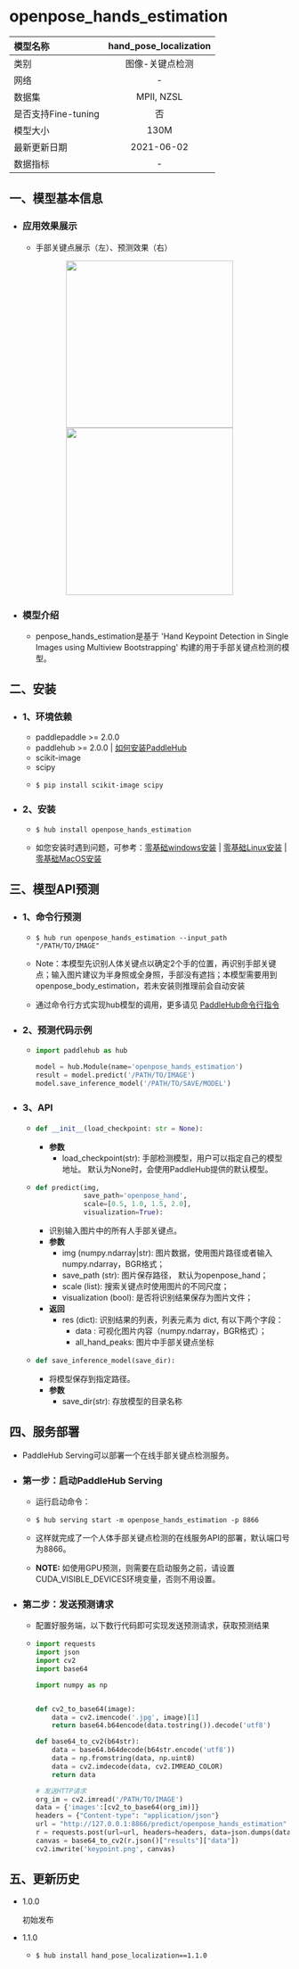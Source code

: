 # openpose_hands_estimation

| 模型名称            | hand_pose_localization |
| :------------------ | :--------------------: |
| 类别                |    图像-关键点检测     |
| 网络                |           -            |
| 数据集              |       MPII, NZSL       |
| 是否支持Fine-tuning |           否           |
| 模型大小            |          130M          |
| 最新更新日期        |       2021-06-02       |
| 数据指标            |           -            |

## 一、模型基本信息

- ### 应用效果展示
  - 手部关键点展示（左）、预测效果（右）
<p align="center">
<img src="https://user-images.githubusercontent.com/76040149/133233743-dc6e3aaf-27fd-4f7d-95be-21c9383a2ea1.png" height="300"><img src="https://user-images.githubusercontent.com/76040149/133234189-f7a47940-2be2-445c-8043-b490b5402e15.png" height="300">
</p>

- ### 模型介绍
  - penpose_hands_estimation是基于 'Hand Keypoint Detection in Single Images using Multiview Bootstrapping' 构建的用于手部关键点检测的模型。
  

## 二、安装

- ### 1、环境依赖

  - paddlepaddle >= 2.0.0
  - paddlehub >= 2.0.0    | [如何安装PaddleHub](../../../../docs/docs_ch/get_start/installation.rst)
  - scikit-image
  - scipy
  - ```shell
    $ pip install scikit-image scipy
    ```

- ### 2、安装

  - ```shell
    $ hub install openpose_hands_estimation
    ```

  - 如您安装时遇到问题，可参考：[零基础windows安装](../../../../docs/docs_ch/get_start/windows_quickstart.md)
   | [零基础Linux安装](../../../../docs/docs_ch/get_start/linux_quickstart.md) | [零基础MacOS安装](../../../../docs/docs_ch/get_start/mac_quickstart.md)

## 三、模型API预测

- ### 1、命令行预测

  - ```shell
    $ hub run openpose_hands_estimation --input_path "/PATH/TO/IMAGE"
    ```
    
  - Note：本模型先识别人体关键点以确定2个手的位置，再识别手部关键点；输入图片建议为半身照或全身照，手部没有遮挡；本模型需要用到openpose_body_estimation，若未安装则推理前会自动安装
    
  - 通过命令行方式实现hub模型的调用，更多请见 [PaddleHub命令行指令](../../../../docs/docs_ch/tutorial/cmd_usage.rst)

- ### 2、预测代码示例

  - ```python
    import paddlehub as hub
    
    model = hub.Module(name='openpose_hands_estimation')
    result = model.predict('/PATH/TO/IMAGE')
    model.save_inference_model('/PATH/TO/SAVE/MODEL')
    ```
  
- ### 3、API

  - ```python
    def __init__(load_checkpoint: str = None):
    ```

    - **参数**
      - load_checkpoint(str): 手部检测模型，用户可以指定自己的模型地址。 默认为None时，会使用PaddleHub提供的默认模型。

  - ```python
    def predict(img, 
                save_path='openpose_hand', 
                scale=[0.5, 1.0, 1.5, 2.0], 
                visualization=True):
    ```

    - 识别输入图片中的所有人手部关键点。
    - **参数**
      - img (numpy.ndarray|str): 图片数据，使用图片路径或者输入numpy.ndarray，BGR格式；
      - save_path (str): 图片保存路径， 默认为openpose_hand；
      - scale (list): 搜索关键点时使用图片的不同尺度；
      - visualization (bool): 是否将识别结果保存为图片文件；
    - **返回**
      - res (dict): 识别结果的列表，列表元素为 dict, 有以下两个字段：
        - data : 可视化图片内容（numpy.ndarray，BGR格式）；
        - all_hand_peaks: 图片中手部关键点坐标

  - ```python
    def save_inference_model(save_dir):
    ```

    - 将模型保存到指定路径。
    - **参数**
      - save_dir(str): 存放模型的目录名称

## 四、服务部署

- PaddleHub Serving可以部署一个在线手部关键点检测服务。

- ### 第一步：启动PaddleHub Serving

  - 运行启动命令：
  - ```shell
    $ hub serving start -m openpose_hands_estimation -p 8866
    ```

  - 这样就完成了一个人体手部关键点检测的在线服务API的部署，默认端口号为8866。

  - **NOTE:** 如使用GPU预测，则需要在启动服务之前，请设置CUDA\_VISIBLE\_DEVICES环境变量，否则不用设置。

- ### 第二步：发送预测请求

  - 配置好服务端，以下数行代码即可实现发送预测请求，获取预测结果

  - ```python
    import requests
    import json
    import cv2
    import base64
    
    import numpy as np
    
    
    def cv2_to_base64(image):
        data = cv2.imencode('.jpg', image)[1]
        return base64.b64encode(data.tostring()).decode('utf8')
    
    def base64_to_cv2(b64str):
        data = base64.b64decode(b64str.encode('utf8'))
        data = np.fromstring(data, np.uint8)
        data = cv2.imdecode(data, cv2.IMREAD_COLOR)
        return data
    
    # 发送HTTP请求
    org_im = cv2.imread('/PATH/TO/IMAGE')
    data = {'images':[cv2_to_base64(org_im)]}
    headers = {"Content-type": "application/json"}
    url = "http://127.0.0.1:8866/predict/openpose_hands_estimation"
    r = requests.post(url=url, headers=headers, data=json.dumps(data))
    canvas = base64_to_cv2(r.json()["results"]["data"])
    cv2.imwrite('keypoint.png', canvas)
    ```

## 五、更新历史

* 1.0.0

  初始发布

* 1.1.0

  * ```shell
    $ hub install hand_pose_localization==1.1.0
    ```

    
